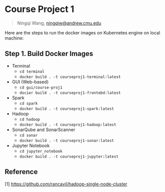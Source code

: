 # Course Project 1

> Ningqi Wang, ningqiw@andrew.cmu.edu



Here are the steps to run the docker images on Kubernetes engine on local machine:



## Step 1. Build Docker Images

* Terminal
  * `cd terminal`
  * `docker build . -t courseproj1-terminal:latest`
* GUI (Web-based)
  * `cd gui/course-proj1`
  * `docier build . -t courseproj1-frontebd:latest`
* Spark
  * `cd spark`
  * `docker build . -t courseproj1-spark:latest`
* Hadoop
  * `cd hadoop`
  * `docker build . -t courseproj1-hadoop:latest`
* SonarQube and SonarScanner
  * `cd sonar`
  * `docker build . -t courseproj1-sonar:latest`
* Jupyter Notebook
  * `cd jupyter_notebook`
  * `docker build . -t courseproj1-jupyter:latest`



## Reference

[1] https://github.com/rancavil/hadoop-single-node-cluster